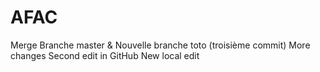 # AFAC
Merge Branche master & Nouvelle branche toto (troisième commit)
More changes
Second edit in GitHub
New local edit
